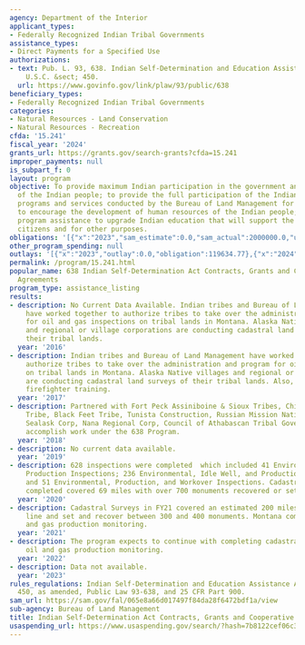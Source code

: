 ```yaml
---
agency: Department of the Interior
applicant_types:
- Federally Recognized Indian Tribal Governments
assistance_types:
- Direct Payments for a Specified Use
authorizations:
- text: Pub. L. 93, 638. Indian Self-Determination and Education Assistant Act 25
    U.S.C. &sect; 450.
  url: https://www.govinfo.gov/link/plaw/93/public/638
beneficiary_types:
- Federally Recognized Indian Tribal Governments
categories:
- Natural Resources - Land Conservation
- Natural Resources - Recreation
cfda: '15.241'
fiscal_year: '2024'
grants_url: https://grants.gov/search-grants?cfda=15.241
improper_payments: null
is_subpart_f: 0
layout: program
objective: To provide maximum Indian participation in the government and education
  of the Indian people; to provide the full participation of the Indian tribes in
  programs and services conducted by the Bureau of Land Management for Indians and
  to encourage the development of human resources of the Indian people; and to establish
  program assistance to upgrade Indian education that will support the right of Indian
  citizens and for other purposes.
obligations: '[{"x":"2023","sam_estimate":0.0,"sam_actual":2000000.0,"usa_spending_actual":1267082.92},{"x":"2024","sam_estimate":0.0,"sam_actual":1349412.8,"usa_spending_actual":1349412.8},{"x":"2025","sam_estimate":0.0,"sam_actual":0.0,"usa_spending_actual":171001.54}]'
other_program_spending: null
outlays: '[{"x":"2023","outlay":0.0,"obligation":119634.77},{"x":"2024","outlay":411000.0,"obligation":411000.0},{"x":"2025","outlay":0.0,"obligation":85140.0}]'
permalink: /program/15.241.html
popular_name: 638 Indian Self-Determination Act Contracts, Grants and Cooperative
  Agreements
program_type: assistance_listing
results:
- description: No Current Data Available. Indian tribes and Bureau of Land Management
    have worked together to authorize tribes to take over the administration and program
    for oil and gas inspections on tribal lands in Montana. Alaska Native villages
    and regional or village corporations are conducting cadastral land surveys of
    their tribal lands.
  year: '2016'
- description: Indian tribes and Bureau of Land Management have worked together to
    authorize tribes to take over the administration and program for oil and gas inspections
    on tribal lands in Montana. Alaska Native villages and regional or village corporations
    are conducting cadastral land surveys of their tribal lands. Also, annual emergency
    firefighter training.
  year: '2017'
- description: Partnered with Fort Peck Assiniboine & Sioux Tribes, Chippewa Cree
    Tribe, Black Feet Tribe, Tunista Construction, Russian Mission Native  Corporation,
    Sealask Corp, Nana Regional Corp, Council of Athabascan Tribal Governments to
    accomplish work under the 638 Program.
  year: '2018'
- description: No current data available.
  year: '2019'
- description: 628 inspections were completed  which included 41 Environmental and
    Production Inspections; 236 Environmental, Idle Well, and Production Inspections;
    and 51 Environmental, Production, and Workover Inspections. Cadastral Surveys
    completed covered 69 miles with over 700 monuments recovered or set.
  year: '2020'
- description: Cadastral Surveys in FY21 covered an estimated 200 miles of surveyed
    line and set and recover between 300 and 400 monuments. Montana completed oil
    and gas production monitoring.
  year: '2021'
- description: The program expects to continue with completing cadastral surveys and
    oil and gas production monitoring.
  year: '2022'
- description: Data not available.
  year: '2023'
rules_regulations: Indian Self-Determination and Education Assistance Act, 25 USC
  450, as amended, Public Law 93-638, and 25 CFR Part 900.
sam_url: https://sam.gov/fal/065e8a66d017497f84da28f6472bdf1a/view
sub-agency: Bureau of Land Management
title: Indian Self-Determination Act Contracts, Grants and Cooperative Agreements
usaspending_url: https://www.usaspending.gov/search/?hash=7b8122cef06c35036f7752c220929d75
---
```

